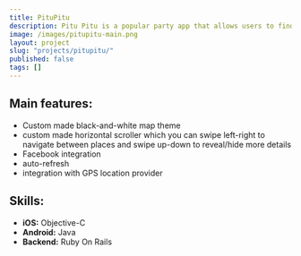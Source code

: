 ```yaml
---
title: PituPitu
description: Pitu Pitu is a popular party app that allows users to find best parties in Polish main cities such as Tricity, Warsaw, Cracow, Poznan or Wroclaw. Users can easily locate night shops, public transport, places to eat and sleep. The app has a heavily customized look and feel. We developed both iPhone and Android versions of the app.
image: /images/pitupitu-main.png
layout: project
slug: "projects/pitupitu/"
published: false
tags: []
---
```


## Main features:

- Custom made black-and-white map theme
- custom made horizontal scroller which you can swipe left-right to navigate between places and swipe up-down to reveal/hide more details
- Facebook integration
- auto-refresh
- integration with GPS location provider

## Skills:

- **iOS:** Objective-C
- **Android:** Java
- **Backend:** Ruby On Rails
